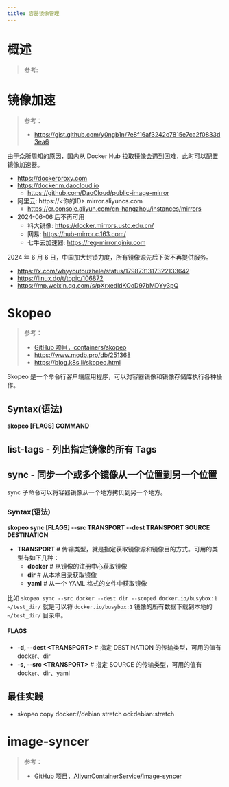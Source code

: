 ```yaml
---
title: 容器镜像管理
---
```


# 概述

> 参考:

# 镜像加速

> 参考：
> 
> - https://gist.github.com/y0ngb1n/7e8f16af3242c7815e7ca2f0833d3ea6

由于众所周知的原因，国内从 Docker Hub 拉取镜像会遇到困难，此时可以配置镜像加速器。

- https://dockerproxy.com
- https://docker.m.daocloud.io
  - https://github.com/DaoCloud/public-image-mirror
- 阿里云: https://<你的ID>.mirror.aliyuncs.com
  - https://cr.console.aliyun.com/cn-hangzhou/instances/mirrors
- 2024-06-06 后不再可用
  - 科大镜像: https://docker.mirrors.ustc.edu.cn/
  - 网易: https://hub-mirror.c.163.com/
  - 七牛云加速器: https://reg-mirror.qiniu.com

2024 年 6 月 6 日，中国加大封锁力度，所有镜像源先后下架不再提供服务。

- https://x.com/whyyoutouzhele/status/1798731317322133642
- https://linux.do/t/topic/106872
- https://mp.weixin.qq.com/s/pXrxedldKOoD97bMDYy3pQ

# Skopeo

> 参考：
> 
> - [GitHub 项目，containers/skopeo](https://github.com/containers/skopeo)
> - <https://www.modb.pro/db/251368>
> - <https://blog.k8s.li/skopeo.html>

Skopeo 是一个命令行客户端应用程序，可以对容器镜像和镜像存储库执行各种操作。

## Syntax(语法)

**skopeo \[FLAGS] COMMAND**

## list-tags - 列出指定镜像的所有 Tags

## sync - 同步一个或多个镜像从一个位置到另一个位置

sync 子命令可以将容器镜像从一个地方拷贝到另一个地方。

### Syntax(语法)

**skopeo sync \[FLAGS] --src TRANSPORT --dest TRANSPORT SOURCE DESTINATION**

- **TRANSPORT** # 传输类型，就是指定获取镜像源和镜像目的方式。可用的类型有如下几种：
  - **docker** # 从镜像的注册中心获取镜像
  - **dir** # 从本地目录获取镜像
  - **yaml** # 从一个 YAML 格式的文件中获取镜像

比如 `skopeo sync --src docker --dest dir --scoped docker.io/busybox:1 ~/test_dir/` 就是可以将 `docker.io/busybox:1` 镜像的所有数据下载到本地的 `~/test_dir/` 目录中。

#### FLAGS

- **-d, --dest \<TRANSPORT>** # 指定 DESTINATION 的传输类型，可用的值有 docker、dir
- **-s, --src \<TRANSPORT>** # 指定 SOURCE 的传输类型，可用的值有 docker、dir、yaml

## 最佳实践

- skopeo copy docker://debian:stretch oci:debian:stretch

# image-syncer

> 参考：
>
> - [GitHub 项目，AliyunContainerService/image-syncer](https://github.com/AliyunContainerService/image-syncer)
